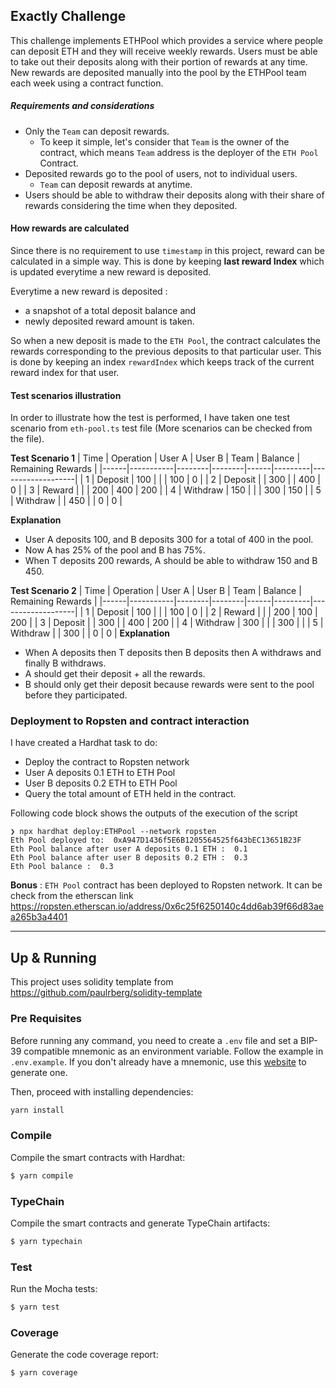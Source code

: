 ## Exactly Challenge

This challenge implements ETHPool which provides a service where people can deposit ETH and they will receive weekly rewards. Users must be able to take out their deposits along with their portion of rewards at any time. New rewards are deposited manually into the pool by the ETHPool team each week using a contract function.

##### Requirements and considerations

- Only the `Team` can deposit rewards.
  - To keep it simple, let's consider that `Team` is the owner of the contract, which means `Team` address is the deployer of the `ETH Pool` Contract.
- Deposited rewards go to the pool of users, not to individual users.
  - `Team` can deposit rewards at anytime.
- Users should be able to withdraw their deposits along with their share of rewards considering the time when they deposited.

#### How rewards are calculated

Since there is no requirement to use `timestamp` in this project, reward can be calculated in a simple way. This is done by keeping **last reward Index** which is updated everytime a new reward is deposited.

Everytime a new reward is deposited :

- a snapshot of a total deposit balance and
- newly deposited reward amount is taken.

So when a new deposit is made to the `ETH Pool`, the contract calculates the rewards corresponding to the previous deposits to that particular user.
This is done by keeping an index `rewardIndex` which keeps track of the current reward index for that user.

#### Test scenarios illustration

In order to illustrate how the test is performed, I have taken one test scenario from `eth-pool.ts` test file (More scenarios can be checked from the file).

**Test Scenario 1**
| Time | Operation | User A | User B | Team | Balance | Remaining Rewards |
|------|-----------|--------|--------|------|---------|-------------------|
| 1 | Deposit | 100 | | | 100 | 0 |
| 2 | Deposit | | 300 | | 400 | 0 |
| 3 | Reward | | | 200 | 400 | 200 |
| 4 | Withdraw | 150 | | | 300 | 150 |
| 5 | Withdraw | | 450 | | 0 | 0 |

**Explanation**

- User A deposits 100, and B deposits 300 for a total of 400 in the pool.
- Now A has 25% of the pool and B has 75%.
- When T deposits 200 rewards, A should be able to withdraw 150 and B 450.

**Test Scenario 2**
| Time | Operation | User A | User B | Team | Balance | Remaining Rewards |
|------|-----------|--------|--------|------|---------|-------------------|
| 1 | Deposit | 100 | | | 100 | 0 |
| 2 | Reward | | | 200 | 100 | 200 |
| 3 | Deposit | | 300 | | 400 | 200 |
| 4 | Withdraw | 300 | | | 300 | |
| 5 | Withdraw | | 300 | | 0 | 0 |
**Explanation**

- When A deposits then T deposits then B deposits then A withdraws and finally B withdraws.
- A should get their deposit + all the rewards.
- B should only get their deposit because rewards were sent to the pool before they participated.

### Deployment to Ropsten and contract interaction

I have created a Hardhat task to do:

- Deploy the contract to Ropsten network
- User A deposits 0.1 ETH to ETH Pool
- User B deposits 0.2 ETH to ETH Pool
- Query the total amount of ETH held in the contract.

Following code block shows the outputs of the execution of the script

```
❯ npx hardhat deploy:ETHPool --network ropsten
Eth Pool deployed to:  0xA947D1436f5E6B1205564525f643bEC13651B23F
Eth Pool balance after user A deposits 0.1 ETH :  0.1
Eth Pool balance after user B deposits 0.2 ETH :  0.3
Eth Pool balance :  0.3
```

**Bonus** : `ETH Pool` contract has been deployed to Ropsten network.
It can be check from the etherscan link <https://ropsten.etherscan.io/address/0x6c25f6250140c4dd6ab39f66d83aea265b3a4401>

---

## Up & Running

This project uses solidity template from <https://github.com/paulrberg/solidity-template>

### Pre Requisites

Before running any command, you need to create a `.env` file and set a BIP-39 compatible mnemonic as an environment
variable. Follow the example in `.env.example`. If you don't already have a mnemonic, use this [website](https://iancoleman.io/bip39/) to generate one.

Then, proceed with installing dependencies:

```sh
yarn install
```

### Compile

Compile the smart contracts with Hardhat:

```sh
$ yarn compile
```

### TypeChain

Compile the smart contracts and generate TypeChain artifacts:

```sh
$ yarn typechain
```

### Test

Run the Mocha tests:

```sh
$ yarn test
```

### Coverage

Generate the code coverage report:

```sh
$ yarn coverage
```
